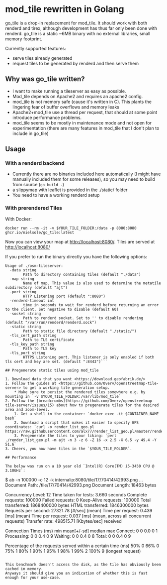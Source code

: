 # mod_tile rewritten in Golang

go_tile is a drop-in replacement for mod_tile.
It should work with both renderd and tirex, although development has thus far only been done with renderd.
go_tile is a static ~6MB binary with no external libraries, small memory footprint.

Currently supported features:
* serve tiles already generated
* request tiles to be generated by renderd and then serve them

## Why was go_tile written?

* I want to make running a tileserver as easy as possible.
* Mod_tile depends on Apache2 and requires an apache2 config.
* mod_tile is not memory safe (cause it's written in C). This plants the lingering fear of buffer overflows and memory leaks
* Apache2+mod_tile use a thread per request, that should at some point introduce performance problems.
* mod_tile seems to be mostly in maintenance mode and not open for experimentation (there are many features in mod_tile that I don't plan to include in go_tile)

## Usage

### With a renderd backend

* Currently there are no binaries included here automatically (I might have manually included them for some releases), so you may need to build from source (`go build .`)
* a slippymap with leaflet is provided in the ./static/ folder
* You need to have a working renderd setup

### With prerendered Tiles

With Docker:

```
docker run --rm -it -v $YOUR_TILE_FOLDER:/data -p 8080:8080 ghcr.io/nielsole/go_tile:latest
```

Now you can view your map at <http://localhost:8080/>. Tiles are served at <http://localhost:8080/>

If you prefer to run the binary directly you have the following options:

```
Usage of ./osm-tileserver:
  -data string
        Path to directory containing tiles (default "./data")
  -map string
        Name of map. This value is also used to determine the metatile subdirectory (default "ajt")
  -port string
        HTTP Listening port (default ":8080")
  -renderd-timeout int
        time in seconds to wait for renderd before returning an error to the client. Set negative to disable (default 60)
  -socket string
        Path to renderd socket. Set to '' to disable rendering (default "/var/run/renderd/renderd.sock")
  -static string
        Path to static file directory (default "./static/")
  -tls_cert_path string
        Path to TLS certificate
  -tls_key_path string
        Path to TLS key
  -tls_port string
        HTTPS Listening port. This listener is only enabled if both tls cert and key are set. (default ":8443")```

## Pregenerate static tiles using mod_tile

1. Download data that you want <https://download.geofabrik.de/>
1. Follow the guides at <https://github.com/Overv/openstreetmap-tile-server> to get a working tile generation setup.
    * Make sure to persist the rendered tiles somewhere e.g. by mounting in `-v $YOUR_TILE_FOLDER:/var/lib/mod_tile`
2. Follow the [breadcrumbs](https://github.com/Overv/openstreetmap-tile-server/issues/15) about how to pregenerate tiles for the desired area and zoom-level.
    1. Get a shell in the container: `docker exec -it $CONTAINER_NAME bash`
    2. Download a script that makes it easier to specify GPS coordinates: `curl -o render_list_geo.pl https://raw.githubusercontent.com/alx77/render_list_geo.pl/master/render_list_geo.pl`
    3. Pregenerate the tiles to your liking: `perl ./render_list_geo.pl -m ajt -n 3 -z 6 -Z 16 -x 2.5 -X 6.5 -y 49.4 -Y 51.6`
3. Cheers, you now have tiles in the `$YOUR_TILE_FOLDER`.

## Performance

The below was run on a 10 year old `Intel(R) Core(TM) i5-3450 CPU @ 3.10GHz`:

```
$ ab -n 100000 -c 12 -k internalip:8080/tile/17/70414/42993.png
...
Document Path:          /tile/17/70414/42993.png
Document Length:        18463 bytes

Concurrency Level:      12
Time taken for tests:   3.660 seconds
Complete requests:      100000
Failed requests:        0
Keep-Alive requests:    100000
Total transferred:      1868400000 bytes
HTML transferred:       1846300000 bytes
Requests per second:    27321.78 [#/sec] (mean)
Time per request:       0.439 [ms] (mean)
Time per request:       0.037 [ms] (mean, across all concurrent requests)
Transfer rate:          498515.71 [Kbytes/sec] received

Connection Times (ms)
              min  mean[+/-sd] median   max
Connect:        0    0   0.0      0       1
Processing:     0    0   0.4      0       9
Waiting:        0    0   0.4      0       8
Total:          0    0   0.4      0       9

Percentage of the requests served within a certain time (ms)
  50%      0
  66%      0
  75%      1
  80%      1
  90%      1
  95%      1
  98%      1
  99%      2
 100%      9 (longest request)
```

This benchmark doesn't access the disk, as the tile has obviously been cached in memory.
Anyways it should give you an indication of whether this is fast enough for your use-case.
